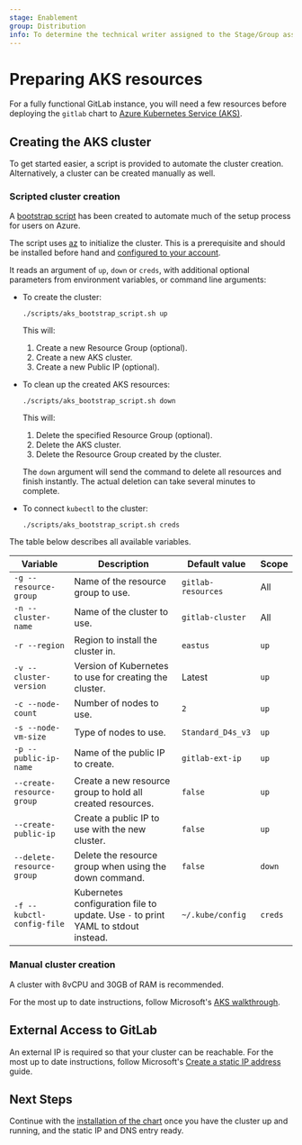 ```yaml
---
stage: Enablement
group: Distribution
info: To determine the technical writer assigned to the Stage/Group associated with this page, see https://about.gitlab.com/handbook/engineering/ux/technical-writing/#designated-technical-writers
---
```


# Preparing AKS resources

For a fully functional GitLab instance, you will need a few resources before
deploying the `gitlab` chart to [Azure Kubernetes Service (AKS)](https://docs.microsoft.com/en-us/azure/aks/intro-kubernetes).

## Creating the AKS cluster

To get started easier, a script is provided to automate the cluster creation.
Alternatively, a cluster can be created manually as well.

### Scripted cluster creation

A [bootstrap script](https://gitlab.com/gitlab-org/charts/gitlab/blob/master/scripts/aks_bootstrap_script.sh) has been created to automate much of the setup process for users on Azure.

The script uses [az](https://docs.microsoft.com/en-us/cli/azure/install-azure-cli) to initialize the cluster. This is a prerequisite
and should be installed before hand and [configured to your account](https://docs.microsoft.com/en-us/cli/azure/get-started-with-azure-cli).

It reads an argument of `up`, `down` or `creds`, with additional optional parameters
from environment variables, or command line arguments:

- To create the cluster:

  ```shell
  ./scripts/aks_bootstrap_script.sh up
  ```

  This will:

  1. Create a new Resource Group (optional).
  1. Create a new AKS cluster.
  1. Create a new Public IP (optional).

- To clean up the created AKS resources:

  ```shell
  ./scripts/aks_bootstrap_script.sh down
  ```

  This will:

  1. Delete the specified Resource Group (optional).
  1. Delete the AKS cluster.
  1. Delete the Resource Group created by the cluster.

  The `down` argument will send the command to delete all resources and finish instantly. The actual deletion can take several minutes to complete.

- To connect `kubectl` to the cluster:

  ```shell
  ./scripts/aks_bootstrap_script.sh creds
  ```

The table below describes all available variables.

| Variable                  | Description                                                                         | Default value      | Scope    |
|---------------------------|-------------------------------------------------------------------------------------|--------------------|----------|
| `-g --resource-group`     | Name of the resource group to use.                                                  | `gitlab-resources` | All      |
| `-n --cluster-name`       | Name of the cluster to use.                                                         | `gitlab-cluster`   | All      |
| `-r --region`             | Region to install the cluster in.                                                   | `eastus`           | `up`     |
| `-v --cluster-version`    | Version of Kubernetes to use for creating the cluster.                              | Latest             | `up`     |
| `-c --node-count`         | Number of nodes to use.                                                             | `2`                | `up`     |
| `-s --node-vm-size`       | Type of nodes to use.                                                               | `Standard_D4s_v3`  | `up`     |
| `-p --public-ip-name`     | Name of the public IP to create.                                                    | `gitlab-ext-ip`    | `up`     |
| `--create-resource-group` | Create a new resource group to hold all created resources.                          | `false`            | `up`     |
| `--create-public-ip`      | Create a public IP to use with the new cluster.                                     | `false`            | `up`     |
| `--delete-resource-group` | Delete the resource group when using the down command.                              | `false`            | `down`   |
| `-f --kubctl-config-file` | Kubernetes configuration file to update. Use `-` to print YAML to stdout instead.   | `~/.kube/config`   | `creds`  |

### Manual cluster creation

A cluster with 8vCPU and 30GB of RAM is recommended.

For the most up to date instructions, follow Microsoft's
[AKS walkthrough](https://docs.microsoft.com/en-us/azure/aks/kubernetes-walkthrough-portal).

## External Access to GitLab

An external IP is required so that your cluster can be reachable. For the most up to date instructions, follow Microsoft's
[Create a static IP address](https://docs.microsoft.com/en-us/azure/aks/static-ip) guide.

## Next Steps

Continue with the [installation of the chart](../deployment.md) once you have
the cluster up and running, and the static IP and DNS entry ready.
